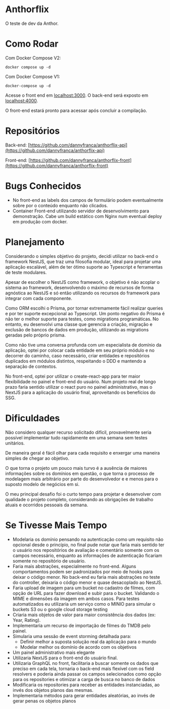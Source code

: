 # Anthorflix
O teste de dev da Anthor.

# Como Rodar
Com Docker Compose V2:

    docker compose up -d

Com Docker Compose V1:

    docker-compose up -d

Acesse o front end em [localhost:3000](localhost:3000). O back-end será exposto em [localhost:4000](localhost:4000).

O front-end estará pronto para acessar após concluir a compilação.

# Repositórios
Back-end: [https://github.com/dannyfranca/anthorflix-api](https://github.com/dannyfranca/anthorflix-api)

Front-end: [https://github.com/dannyfranca/anthorflix-front](https://github.com/dannyfranca/anthorflix-front)

# Bugs Conhecidos
- No front-end as labels dos campos de formulário podem eventualmente sobre por o conteúdo enquanto não clicados.
- Container Front-end utilizando servidor de desenvolvimento para demonstração. Cabe um build estático com Nginx num eventual deploy em produção com docker.

# Planejamento
Considerando o simples objetivo do projeto, decidi utilizar no back-end o framework NestJS, que traz uma filosofia modular, ideal para projetar uma aplicação escalável, além de ter ótimo suporte ao Typescript e ferramentas de teste modulares.

Apesar de escolher o NestJS como framework, o objetivo é não acoplar o sistema ao framework, desenvolvendo o máximo de recursos de forma agnóstica ao NestJS e só então utilizando os recursos do framework para integrar com cada componente.

Como ORM escolhi o Prisma, por tornar extremamente fácil realizar queries e por ter suporte excepcional ao Typescript. Um ponto negativo do Prisma é não ter o melhor suporte para testes, como migrations programáticas. No entanto, eu desenvolvi uma classe que gerencia a criação, migração e exclusão de bancos de dados em produção, utilizando as migrations geradas pelo próprio prisma.

Como não tive uma conversa profunda com um especialista de domínio da aplicação, optei por colocar cada entidade em seu próprio módulo e no decorrer do caminho, caso necessário, criar entidades e repositórios duplicados em módulos distintos, respeitando o DDD e mantendo a separação de contextos.

No front-end, optei por utilizar o create-react-app para ter maior flexibilidade no painel e front-end do usuário. Num projeto real de longo prazo faria sentido utilizar o react puro no painel administrativo, mas o NextJS para a aplicação do usuário final, aproveitando os benefícios do SSG.

# Dificuldades
Não considero qualquer recurso solicitado difícil, provavelmente seria possível implementar tudo rapidamente em uma semana sem testes unitários.

De maneira geral é fácil olhar para cada requisito e enxergar uma maneira simples de chegar ao objetivo.

O que torna o projeto um pouco mais turvo é a ausência de maiores informações sobre os domínios em questão, o que torna o processo de modelagem mais arbitrário por parte do desenvolvedor e e menos para o suposto modelo de negócios em si.

O meu principal desafio foi o curto tempo para projetar e desenvolver com qualidade o projeto completo, considerando as obrigações de trabalho atuais e ocorridos pessoais da semana.

# Se Tivesse Mais Tempo
- Modelaria os domínio pensando na autenticação como um requisito não opcional desde o princípio, no final pude notar que faria mais sentido ter o usuário nos repositórios de avaliação e comentário somente com os campos necessário, enquanto as informações de autenticação ficariam somente no repositório de usuário.
- Faria mais abstrações, especialmente no front-end. Alguns comportamentos podem ser padronizados por meio de hooks para deixar o código menor. No back-end eu faria mais abstrações no teste do controller, deixaria o código menor e quase desacoplado ao NestJS.
- Faria upload de imagem para um bucket no cadastro de filmes, com opção de URL para fazer download e subir para o bucket. Validando o MIME e dimensões da imagem em ambos casos. Para testes automatizados eu utilizaria um serviço como o MINIO para simular o buckets S3 ou o google cloud storage testing
- Criaria mais objetos de valor para maior consistência dos dados (ex: Year, Rating).
- Implementaria um recurso de importação de filmes do TMDB pelo painel.
- Simularia uma sessão de event storming detalhada para:
  - Definir melhor a suposta solução real da aplicação para o mundo
  - Modelar melhor os domínio de acordo com os objetivos
- Um painel administrativo mais elegante
- Utilizaria NextJS para o front-end do usuário final.
- Utilizaria GraphQL no front, facilitaria a buscar somente os dados que preciso em cada tela, tornaria o back-end mais flexível com os field resolvers e poderia ainda passar os campos selecionados como opção para os repositories e otimizar a carga de busca no banco de dados
- Modificaria os repositories para receber as entidades instanciadas, ao invés dos objetos planos das mesmas.
- Implementaria métodos para gerar entidades aleatórias, ao invés de gerar penas os objetos planos
